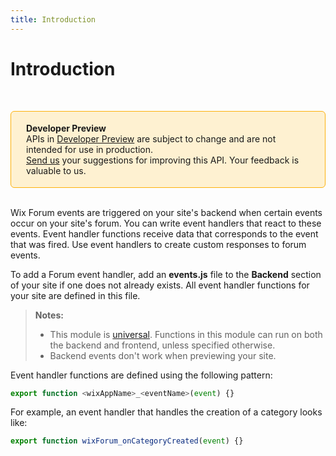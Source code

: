 ```yaml
---
title: Introduction
---
```


# Introduction

&nbsp;
<div style="background-color: #FEF1D1; padding: 18px 24px; border-radius: 6px; border: 1px solid #FDB10C; box-sizing: border-box; display: inline-block">
    <b>Developer Preview</b>
    <br/>
    <span>APIs in <a href="https://www.wix.com/velo/reference/api-overview/developer-preview">Developer Preview</a> are subject to change and are not intended for use in production.<br/><a href="mailto:velo-preview-feedback@wix.com">Send us</a> your suggestions for improving this API. Your feedback is valuable to us.</span>
</div>
&nbsp;


Wix Forum events are triggered on your site's backend when certain events occur on your site's forum.
You can write event handlers that react to these events. Event handler functions receive data
that corresponds to the event that was fired. Use event handlers to create custom responses
to forum events. 

To add a Forum event handler, add an **events.js** file to the **Backend** section of your site
if one does not already exists. All event handler functions for your site are defined in this
file. 


> **Notes:**
> - This module is [universal](https://support.wix.com/https://www.wix.com/velo/reference/api-overview/api-versions#universal-modules). Functions in this module can run on both the backend and frontend, unless specified otherwise.
> - Backend events don't work when previewing your site.


Event handler functions are defined using the following pattern:
```javascript
export function <wixAppName>_<eventName>(event) {}
```

For example, an event handler that handles the creation of a category looks like:
```javascript
export function wixForum_onCategoryCreated(event) {}
```